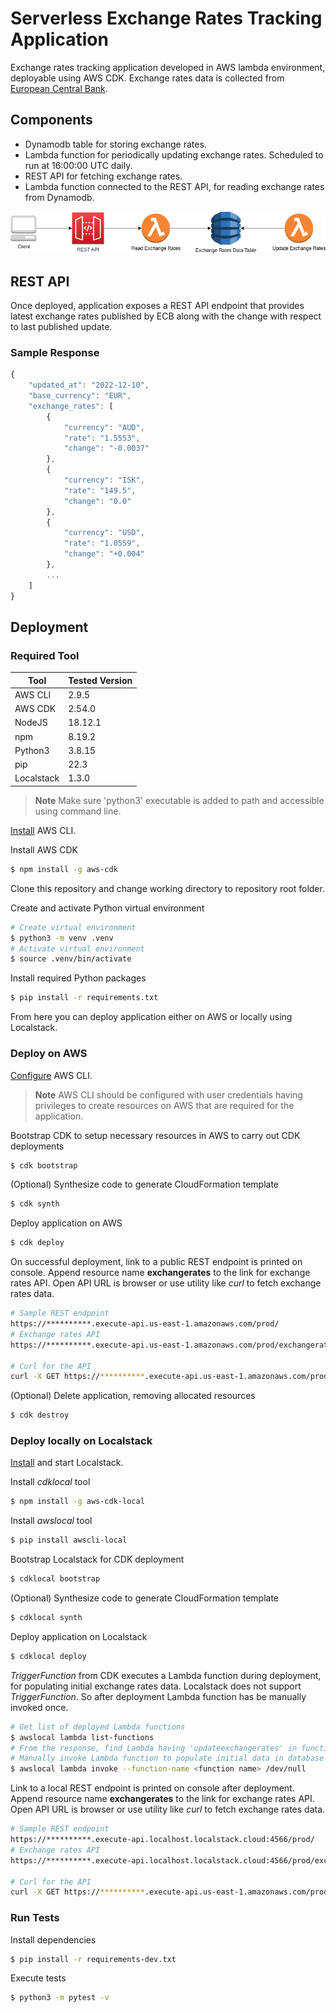# Serverless Exchange Rates Tracking Application

Exchange rates tracking application developed in AWS lambda environment, deployable using AWS CDK. 
Exchange rates data is collected from [European Central Bank](https://www.ecb.europa.eu/stats/policy_and_exchange_rates/euro_reference_exchange_rates/html/index.en.html).

## Components

* Dynamodb table for storing exchange rates.
* Lambda function for periodically updating exchange rates. Scheduled to run at 16:00:00 UTC daily.
* REST API for fetching exchange rates.
* Lambda function connected to the REST API, for reading exchange rates from Dynamodb.

![Architecture](architecture.png?raw=true)

## REST API

Once deployed, application exposes a REST API endpoint that provides latest exchange rates published by ECB along with the change with respect to last published update.

### Sample Response
```javascript
{
    "updated_at": "2022-12-10",
    "base_currency": "EUR",
    "exchange_rates": [
        {
            "currency": "AUD",
            "rate": "1.5553",
            "change": "-0.0037"
        },
        {
            "currency": "ISK",
            "rate": "149.5",
            "change": "0.0"
        },
        {
            "currency": "USD",
            "rate": "1.0559",
            "change": "+0.004"
        },
		...
    ]
}
```


## Deployment
### Required Tool

| Tool       | Tested Version  |
| --------   | --------------- |
| AWS CLI    | 2.9.5           |
| AWS CDK    | 2.54.0          |
| NodeJS     | 18.12.1         |
| npm        | 8.19.2          |
| Python3    | 3.8.15          |
| pip        | 22.3            |
| Localstack | 1.3.0           | 

> **Note**
> Make sure 'python3' executable is added to path and accessible using command line.

[Install](https://docs.aws.amazon.com/cli/latest/userguide/getting-started-install.html) AWS CLI.

Install AWS CDK
```bash
$ npm install -g aws-cdk
```

Clone this repository and change working directory to repository root folder.

Create and activate Python virtual environment
```bash
# Create virtual environment
$ python3 -m venv .venv
# Activate virtual environment
$ source .venv/bin/activate
``` 

Install required Python packages
```bash
$ pip install -r requirements.txt
```

From here you can deploy application either on AWS or locally using Localstack.

### **Deploy on AWS**

[Configure](https://docs.aws.amazon.com/cli/latest/userguide/cli-configure-quickstart.html) AWS CLI.

> **Note**
> AWS CLI should be configured with user credentials having privileges to create resources on AWS that are required for the application.

Bootstrap CDK to setup necessary resources in AWS to carry out CDK deployments
```bash
$ cdk bootstrap
```

(Optional) Synthesize code to generate CloudFormation template
```bash
$ cdk synth
```

Deploy application on AWS
```bash
$ cdk deploy
```

On successful deployment, link to a public REST endpoint is printed on console. Append resource name **exchangerates** to the link for exchange rates API.
Open API URL is browser or use utility like *curl* to fetch exchange rates data.
```bash
# Sample REST endpoint
https://**********.execute-api.us-east-1.amazonaws.com/prod/
# Exchange rates API
https://**********.execute-api.us-east-1.amazonaws.com/prod/exchangerates

# Curl for the API
curl -X GET https://**********.execute-api.us-east-1.amazonaws.com/prod/exchangerates
```
(Optional) Delete application, removing allocated resources
```bash
$ cdk destroy
```

### **Deploy locally on Localstack**

[Install](https://docs.localstack.cloud/getting-started/installation/) and start Localstack.

Install *cdklocal* tool
```bash
$ npm install -g aws-cdk-local
```

Install *awslocal* tool
```bash
$ pip install awscli-local
```

Bootstrap Localstack for CDK deployment
```bash
$ cdklocal bootstrap
```

(Optional) Synthesize code to generate CloudFormation template
```bash
$ cdklocal synth
```

Deploy application on Localstack
```bash
$ cdklocal deploy
```

*TriggerFunction* from CDK executes a Lambda function during deployment, for populating initial exchange rates data.
Localstack does not support *TriggerFunction*. So after deployment Lambda function has be manually invoked once.
```bash
# Get list of deployed Lambda functions
$ awslocal lambda list-functions
# From the response, find Lambda having 'updateexchangerates' in function name
# Manually invoke Lambda function to populate initial data in database
$ awslocal lambda invoke --function-name <function name> /dev/null
```

Link to a local REST endpoint is printed on console after deployment. Append resource name **exchangerates** to the link for exchange rates API.
Open API URL is browser or use utility like *curl* to fetch exchange rates data.
```bash
# Sample REST endpoint
https://**********.execute-api.localhost.localstack.cloud:4566/prod/
# Exchange rates API
https://**********.execute-api.localhost.localstack.cloud:4566/prod/exchangerates

# Curl for the API
curl -X GET https://**********.execute-api.us-east-1.amazonaws.com/prod/exchangerates
```

### **Run Tests**

Install dependencies
```bash
$ pip install -r requirements-dev.txt
```

Execute tests
```bash
$ python3 -m pytest -v
```
